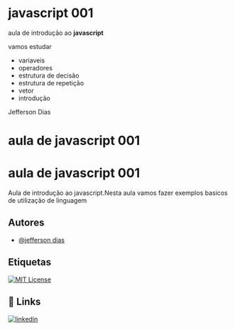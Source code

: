 # javascript 001
aula de introdução ao **javascript**


vamos estudar

- variaveis
- operadores
- estrutura de decisão
- estrutura de repetição
- vetor
- introdução 

 Jefferson Dias


 # aula de javascript 001
 

 
# aula de javascript 001

Aula de introdução ao javascript.Nesta aula vamos fazer exemplos basicos de utilização de linguagem



## Autores

- [@jefferson dias](https://www.github.com/octokatherine)


## Etiquetas


[![MIT License](https://img.shields.io/badge/License-MIT-green.svg)](https://choosealicense.com/licenses/mit/)



## 🔗 Links

[![linkedin](https://img.shields.io/badge/linkedin-0A66C2?style=for-the-badge&logo=linkedin&logoColor=white)](https://www.linkedin.com/)

